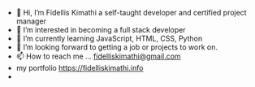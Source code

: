 - 👋 Hi, I’m Fidellis Kimathi a self-taught developer and certified project manager
- 👀 I’m interested in becoming a full stack developer
- 🌱 I’m currently learning JavaScript, HTML, CSS, Python
- 💞️ I’m looking forward to getting a job or projects to work on.
- 📫 How to reach me ... fidelliskimathi@gmail.com
- my portfolio https://fidelliskimathi.info
- 

